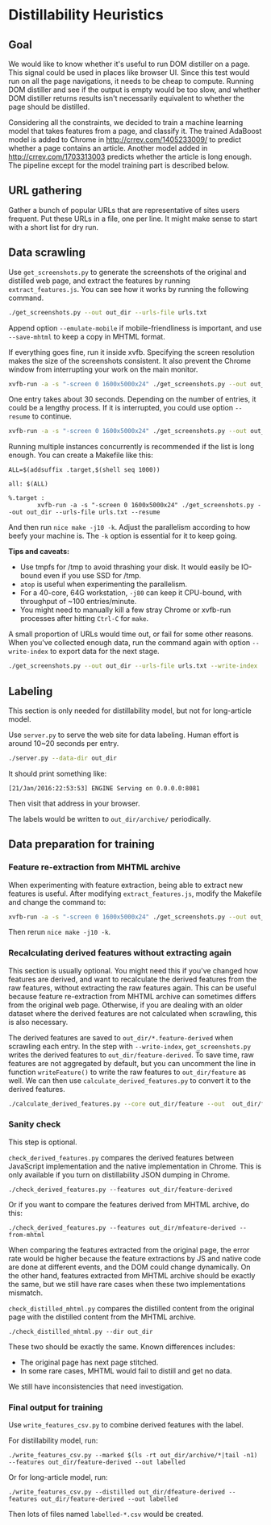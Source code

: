 # Distillability Heuristics

## Goal

We would like to know whether it's useful to run DOM distiller on a page. This
signal could be used in places like browser UI. Since this test would run on all
the page navigations, it needs to be cheap to compute. Running DOM distiller and
see if the output is empty would be too slow, and whether DOM distiller returns
results isn't necessarily equivalent to whether the page should be distilled.

Considering all the constraints, we decided to train a machine learning model
that takes features from a page, and classify it. The trained AdaBoost model is
added to Chrome in http://crrev.com/1405233009/ to predict whether a page
contains an article. Another model added in http://crrev.com/1703313003 predicts
whether the article is long enough. The pipeline except for the model training
part is described below.

## URL gathering

Gather a bunch of popular URLs that are representative of sites users frequent.
Put these URLs in a file, one per line. It might make sense to start with a
short list for dry run.

## Data scrawling

Use `get_screenshots.py` to generate the screenshots of the original and
distilled web page, and extract the features by running `extract_features.js`.
You can see how it works by running the following command.

```bash
./get_screenshots.py --out out_dir --urls-file urls.txt
```

Append option `--emulate-mobile` if mobile-friendliness is important, and use
`--save-mhtml` to keep a copy in MHTML format.

If everything goes fine, run it inside xvfb. Specifying the screen resolution
makes the size of the screenshots consistent. It also prevent the Chrome window
from interrupting your work on the main monitor.

```bash
xvfb-run -a -s "-screen 0 1600x5000x24" ./get_screenshots.py --out out_dir --urls-file urls.txt
```

One entry takes about 30 seconds. Depending on the number of entries, it could
be a lengthy process. If it is interrupted, you could use option `--resume` to
continue.

```bash
xvfb-run -a -s "-screen 0 1600x5000x24" ./get_screenshots.py --out out_dir --urls-file urls.txt --resume
```

Running multiple instances concurrently is recommended if the list is long
enough. You can create a Makefile like this:

```make
ALL=$(addsuffix .target,$(shell seq 1000))

all: $(ALL)

%.target :
        xvfb-run -a -s "-screen 0 1600x5000x24" ./get_screenshots.py --out out_dir --urls-file urls.txt --resume
```

And then run `nice make -j10 -k`. Adjust the parallelism according to how beefy
your machine is. The `-k` option is essential for it to keep going.

**Tips and caveats:**

-   Use tmpfs for /tmp to avoid thrashing your disk. It would easily be IO-bound
    even if you use SSD for /tmp.
-   `atop` is useful when experimenting the parallelism.
-   For a 40-core, 64G workstation, `-j80` can keep it CPU-bound, with
    throughput of ~100 entries/minute.
-   You might need to manually kill a few stray Chrome or xvfb-run processes
    after hitting `Ctrl-C` for `make`.

A small proportion of URLs would time out, or fail for some other reasons. When
you've collected enough data, run the command again with option `--write-index`
to export data for the next stage.

```bash
./get_screenshots.py --out out_dir --urls-file urls.txt --write-index
```

## Labeling

This section is only needed for distillability model, but not for long-article
model.

Use `server.py` to serve the web site for data labeling. Human effort is around
10~20 seconds per entry.

```bash
./server.py --data-dir out_dir
```

It should print something like:

```
[21/Jan/2016:22:53:53] ENGINE Serving on 0.0.0.0:8081
```

Then visit that address in your browser.

The labels would be written to `out_dir/archive/` periodically.

## Data preparation for training

### Feature re-extraction from MHTML archive

When experimenting with feature extraction, being able to extract new features
is useful. After modifying `extract_features.js`, modify the Makefile and change
the command to:

```bash
xvfb-run -a -s "-screen 0 1600x5000x24" ./get_screenshots.py --out out_dir --urls-file urls.txt --load-mhtml
```

Then rerun `nice make -j10 -k`.

### Recalculating derived features without extracting again

This section is usually optional. You might need this if you've changed how
features are derived, and want to recalculate the derived features from the raw
features, without extracting the raw features again. This can be useful because
feature re-extraction from MHTML archive can sometimes differs from the original
web page. Otherwise, if you are dealing with an older dataset where the derived
features are not calculated when scrawling, this is also necessary.

The derived features are saved to `out_dir/*.feature-derived` when scrawling
each entry. In the step with `--write-index`, `get_screenshots.py` writes the
derived features to `out_dir/feature-derived`. To save time, raw features are
not aggregated by default, but you can uncomment the line in function
`writeFeature()` to write the raw features to `out_dir/feature` as well. We can
then use `calculate_derived_features.py` to convert it to the derived features.

```bash
./calculate_derived_features.py --core out_dir/feature --out  out_dir/feature-derived
```

### Sanity check

This step is optional.

`check_derived_features.py` compares the derived features between JavaScript
implementation and the native implementation in Chrome. This is only available
if you turn on distillability JSON dumping in Chrome.

```
./check_derived_features.py --features out_dir/feature-derived
```

Or if you want to compare the features derived from MHTML archive, do this:

```
./check_derived_features.py --features out_dir/mfeature-derived --from-mhtml
```

When comparing the features extracted from the original page, the error rate
would be higher because the feature extractions by JS and native code are done
at different events, and the DOM could change dynamically. On the other hand,
features extracted from MHTML archive should be exactly the same, but we still
have rare cases when these two implementations mismatch.

`check_distilled_mhtml.py` compares the distilled content from the original page
with the distilled content from the MHTML archive.

```
./check_distilled_mhtml.py --dir out_dir
```

These two should be exactly the same. Known differences includes:

-   The original page has next page stitched.
-   In some rare cases, MHTML would fail to distill and get no data.

We still have inconsistencies that need investigation.

### Final output for training

Use `write_features_csv.py` to combine derived features with the label.

For distillability model, run:

```
./write_features_csv.py --marked $(ls -rt out_dir/archive/*|tail -n1) --features out_dir/feature-derived --out labelled
```

Or for long-article model, run:

```
./write_features_csv.py --distilled out_dir/dfeature-derived --features out_dir/feature-derived --out labelled
```

Then lots of files named `labelled-*.csv` would be created.
